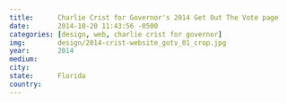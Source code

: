 ```yaml
---
title:  	Charlie Crist for Governor's 2014 Get Out The Vote page
date:   	2014-10-20 11:43:56 -0500
categories: [design, web, charlie crist for governor]
img:		design/2014-crist-website_gotv_01_crop.jpg
year:		2014
medium:
city:
state:		Florida
country:
---
```

